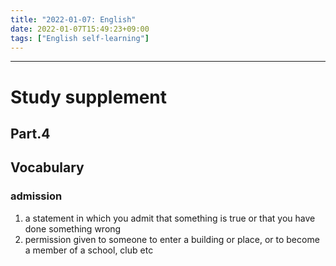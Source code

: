 ```yaml
---
title: "2022-01-07: English"
date: 2022-01-07T15:49:23+09:00
tags: ["English self-learning"]
---
```



---
# Study supplement
## Part.4
## Vocabulary
### admission
1. a statement in which you admit that something is true or that you have done something wrong
2. permission given to someone to enter a building or place, or to become a member of a school, club etc